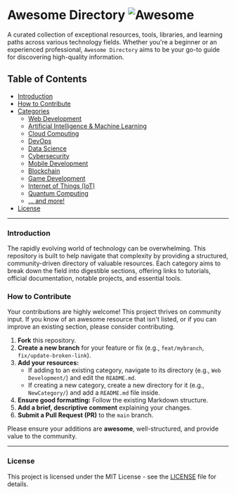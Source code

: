 # Awesome Directory ![Awesome](https://cdn.rawgit.com/sindresorhus/awesome/d7305f38d29fed78fa85652e3a63e154dd8e8829/media/badge.svg)

A curated collection of exceptional resources, tools, libraries, and learning paths across various technology fields. Whether you're a beginner or an experienced professional, `Awesome Directory` aims to be your go-to guide for discovering high-quality information.

## Table of Contents

* [Introduction](#introduction)
* [How to Contribute](#how-to-contribute)
* [Categories](#categories)
    * [Web Development](#web-development)
    * [Artificial Intelligence & Machine Learning](#artificial-intelligence--machine-learning)
    * [Cloud Computing](#cloud-computing)
    * [DevOps](#devops)
    * [Data Science](#data-science)
    * [Cybersecurity](#cybersecurity)
    * [Mobile Development](#mobile-development)
    * [Blockchain](#blockchain)
    * [Game Development](#game-development)
    * [Internet of Things (IoT)](#internet-of-things-iot)
    * [Quantum Computing](#quantum-computing)
    * [... and more!](#and-more)
* [License](#license)

---

### Introduction

The rapidly evolving world of technology can be overwhelming. This repository is built to help navigate that complexity by providing a structured, community-driven directory of valuable resources. Each category aims to break down the field into digestible sections, offering links to tutorials, official documentation, notable projects, and essential tools.

### How to Contribute

Your contributions are highly welcome! This project thrives on community input. If you know of an awesome resource that isn't listed, or if you can improve an existing section, please consider contributing.

1.  **Fork** this repository.
2.  **Create a new branch** for your feature or fix (e.g., `feat/mybranch`, `fix/update-broken-link`).
3.  **Add your resources:**
    * If adding to an existing category, navigate to its directory (e.g., `Web Development/`) and edit the `README.md`.
    * If creating a new category, create a new directory for it (e.g., `NewCategory/`) and add a `README.md` file inside.
4.  **Ensure good formatting:** Follow the existing Markdown structure.
5.  **Add a brief, descriptive comment** explaining your changes.
6.  **Submit a Pull Request (PR)** to the `main` branch.

Please ensure your additions are **awesome**, well-structured, and provide value to the community.


---
### License

This project is licensed under the MIT License - see the [LICENSE](LICENSE) file for details.

